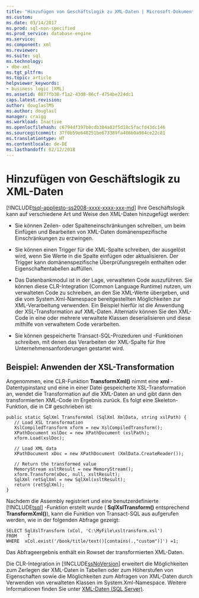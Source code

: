 ```yaml
---
title: "Hinzufügen von Geschäftslogik zu XML-Daten | Microsoft-Dokumentation"
ms.custom: 
ms.date: 03/14/2017
ms.prod: sql-non-specified
ms.prod_service: database-engine
ms.service: 
ms.component: xml
ms.reviewer: 
ms.suite: sql
ms.technology:
- dbe-xml
ms.tgt_pltfrm: 
ms.topic: article
helpviewer_keywords:
- business logic [XML]
ms.assetid: 0877fb38-f1a2-43d8-86cf-4754be224dc1
caps.latest.revision: 
author: douglaslMS
ms.author: douglasl
manager: craigg
ms.workload: Inactive
ms.openlocfilehash: c6794df397b0cdb304a03f5d18c5facfd43dc146
ms.sourcegitcommit: 37f0b59e648251be673389fa486b0a984ce22c81
ms.translationtype: HT
ms.contentlocale: de-DE
ms.lasthandoff: 02/12/2018
---
```

# <a name="add-business-logic-to-xml-data"></a>Hinzufügen von Geschäftslogik zu XML-Daten
[!INCLUDE[tsql-appliesto-ss2008-xxxx-xxxx-xxx-md](../../includes/tsql-appliesto-ss2008-xxxx-xxxx-xxx-md.md)]
Ihre Geschäftslogik kann auf verschiedene Art und Weise den XML-Daten hinzugefügt werden:  
  
-   Sie können Zeilen- oder Spalteneinschränkungen schreiben, um beim Einfügen und Bearbeiten von XML-Daten domänenspezifische Einschränkungen zu erzwingen.  
  
-   Sie können einen Trigger für die XML-Spalte schreiben, der ausgelöst wird, wenn Sie Werte in die Spalte einfügen oder aktualisieren. Der Trigger kann domänenspezifische Überprüfungsregeln enthalten oder Eigenschaftentabellen auffüllen.  
  
-   Das Datenbankmodul ist in der Lage, verwalteten Code auszuführen. Sie können diese CLR-Integration (Common Language Runtime) nutzen, um verwalteten Code zu schreiben, an den Sie XML-Werte übergeben, und die vom System.Xml-Namespace bereitgestellten Möglichkeiten zur XML-Verarbeitung verwenden. Ein Beispiel hierfür ist die Anwendung der XSL-Transformation auf XML-Daten. Alternativ können Sie den XML-Code in eine oder mehrere verwaltete Klassen deserialisieren und diese mithilfe von verwaltetem Code verarbeiten.  
  
-   Sie können gespeicherte Transact-SQL-Prozeduren und -Funktionen schreiben, mit denen das Verarbeiten der XML-Spalte für Ihre Unternehmensanforderungen gestartet wird.  
  
## <a name="example-applying-xsl-transformation"></a>Beispiel: Anwenden der XSL-Transformation  
 Angenommen, eine CLR-Funktion **TransformXml()** nimmt eine **xml** -Datentypinstanz und eine in einer Datei gespeicherte XSL-Transformation an, wendet die Transformation auf die XML-Daten an und gibt dann den transformierten XML-Code im Ergebnis zurück. Es folgt eine Skeleton-Funktion, die in C# geschrieben ist:  
  
```  
public static SqlXml TransformXml (SqlXml XmlData, string xslPath) {  
   // Load XSL transformation  
   XslCompiledTransform xform = new XslCompiledTransform();  
   XPathDocument xslDoc = new XPathDocument (xslPath);  
   xform.Load(xslDoc);  
  
   // Load XML data   
   XPathDocument xDoc = new XPathDocument (XmlData.CreateReader());  
  
   // Return the transformed value  
   MemoryStream xsltResult = new MemoryStream();  
   xform.Transform(xDoc, null, xsltResult);  
   SqlXml retSqlXml = new SqlXml(xsltResult);  
   return (retSqlXml);  
}   
```  
  
 Nachdem die Assembly registriert und eine benutzerdefinierte [!INCLUDE[tsql](../../includes/tsql-md.md)] -Funktion erstellt wurde ( **SqlXslTransform()** entsprechend **TransformXml()**), kann die Funktion von Transact-SQL aus aufgerufen werden, wie in der folgenden Abfrage gezeigt:  
  
```  
SELECT SqlXslTransform (xCol, 'C:\MyFile\xsltransform.xsl')  
FROM    T  
WHERE  xCol.exist('/book/title/text()[contains(.,"custom")]') =1;  
```  
  
 Das Abfrageergebnis enthält ein Rowset der transformierten XML-Daten.  
  
 Die CLR-Integration in [!INCLUDE[ssNoVersion](../../includes/ssnoversion-md.md)] erweitert die Möglichkeiten zum Zerlegen der XML-Daten in Tabellen oder zum Höherstufen von Eigenschaften sowie die Möglichkeiten zum Abfragen von XML-Daten durch Verwenden von verwalteten Klassen im System.Xml-Namespace. Weitere Informationen finden Sie unter [XML-Daten &#40;SQL Server&#41;](../../relational-databases/xml/xml-data-sql-server.md).  
  
  
